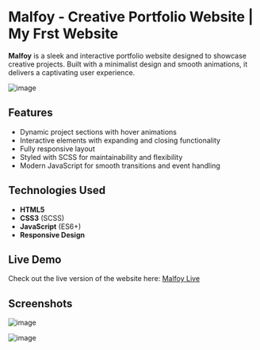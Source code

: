 # Malfoy - Creative Portfolio Website | My Frst Website

**Malfoy** is a sleek and interactive portfolio website designed to showcase creative projects. Built with a minimalist design and smooth animations, it delivers a captivating user experience.

![image](https://github.com/user-attachments/assets/0c08693b-d21c-4205-9abc-56bd2bc47d74)

## Features
- Dynamic project sections with hover animations
- Interactive elements with expanding and closing functionality
- Fully responsive layout
- Styled with SCSS for maintainability and flexibility
- Modern JavaScript for smooth transitions and event handling

## Technologies Used
- **HTML5**
- **CSS3** (SCSS)
- **JavaScript** (ES6+)
- **Responsive Design**

## Live Demo
Check out the live version of the website here: [Malfoy Live](https://srijan-arya.github.io/malfoy/)

## Screenshots

![image](https://github.com/user-attachments/assets/03ef03bd-030b-413b-81c7-7b3f525e8e8d)

![image](https://github.com/user-attachments/assets/0edd252e-6926-4c1e-a27d-2f413b014abd)

